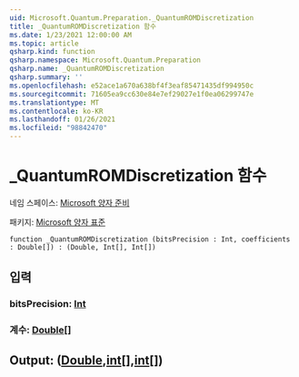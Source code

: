 ```yaml
---
uid: Microsoft.Quantum.Preparation._QuantumROMDiscretization
title: _QuantumROMDiscretization 함수
ms.date: 1/23/2021 12:00:00 AM
ms.topic: article
qsharp.kind: function
qsharp.namespace: Microsoft.Quantum.Preparation
qsharp.name: _QuantumROMDiscretization
qsharp.summary: ''
ms.openlocfilehash: e52ace1a670a638bf4f3eaf85471435df994950c
ms.sourcegitcommit: 71605ea9cc630e84e7ef29027e1f0ea06299747e
ms.translationtype: MT
ms.contentlocale: ko-KR
ms.lasthandoff: 01/26/2021
ms.locfileid: "98842470"
---
```

# <a name="_quantumromdiscretization-function"></a>_QuantumROMDiscretization 함수

네임 스페이스: [Microsoft 양자 준비](xref:Microsoft.Quantum.Preparation)

패키지: [Microsoft 양자 표준](https://nuget.org/packages/Microsoft.Quantum.Standard)




```qsharp
function _QuantumROMDiscretization (bitsPrecision : Int, coefficients : Double[]) : (Double, Int[], Int[])
```


## <a name="input"></a>입력

### <a name="bitsprecision--int"></a>bitsPrecision: [Int](xref:microsoft.quantum.lang-ref.int)




### <a name="coefficients--double"></a>계수: [Double](xref:microsoft.quantum.lang-ref.double)[]





## <a name="output--doubleintint"></a>Output: ([Double](xref:microsoft.quantum.lang-ref.double),[int](xref:microsoft.quantum.lang-ref.int)[],[int](xref:microsoft.quantum.lang-ref.int)[])


